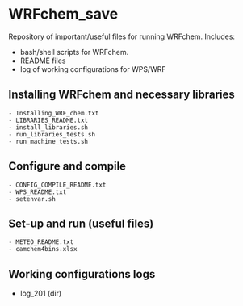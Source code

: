 # WRFchem_save

Repository of important/useful files for running WRFchem. Includes:
  - bash/shell scripts for WRFchem. 
  - README files
  - log of working configurations for WPS/WRF
    
## Installing WRFchem and necessary libraries
    - Installing_WRF_chem.txt
    - LIBRARIES_README.txt
    - install_libraries.sh
    - run_libraries_tests.sh
    - run_machine_tests.sh
    
## Configure and compile
    - CONFIG_COMPILE_README.txt
    - WPS_README.txt
    - setenvar.sh
    
## Set-up and run (useful files)
    - METEO_README.txt
    - camchem4bins.xlsx
    
## Working configurations logs
   - log_201 (dir)

    



